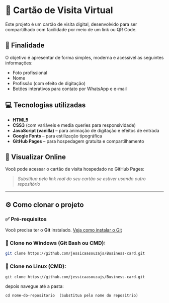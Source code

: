 # 💼 Cartão de Visita Virtual

Este projeto é um cartão de visita digital, desenvolvido para ser compartilhado com facilidade por meio de um link ou QR Code.

## 🧾 Finalidade

O objetivo é apresentar de forma simples, moderna e acessível as seguintes informações:

- Foto profissional
- Nome
- Profissão (com efeito de digitação)
- Botões interativos para contato por WhatsApp e e-mail

## 💻 Tecnologias utilizadas

- **HTML5**  
- **CSS3** (com variáveis e media queries para responsividade)  
- **JavaScript (vanilla)** – para animação de digitação e efeitos de entrada  
- **Google Fonts** – para estilização tipográfica  
- **GitHub Pages** – para hospedagem gratuita e compartilhamento

## 🔗 Visualizar Online

Você pode acessar o cartão de visita hospedado no GitHub Pages:  


> *Substitua pelo link real do seu cartão se estiver usando outro repositório*

---

## ⚙️ Como clonar o projeto

### ✅ Pré-requisitos

Você precisa ter o **Git** instalado. [Veja como instalar o Git](https://git-scm.com/downloads)

### 🔽 Clone no **Windows** (Git Bash ou CMD):

```bash
git clone https://github.com/jessicaasouzajs/Business-card.git

```



### 🔽 Clone no **Linux** (CMD):

```
git clone https://github.com/jessicaasouzajs/Business-card.git
```

depois navegue até a pasta:

```
cd nome-do-repositorio  (Substitua pelo nome do repositrio)
```